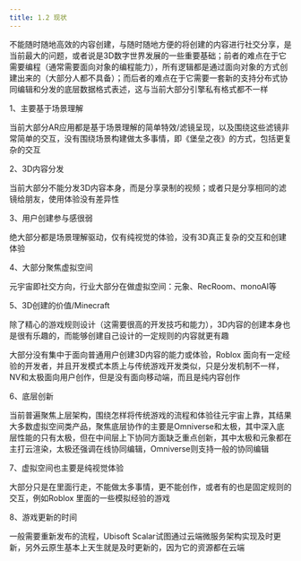 ```yaml
---
title: 1.2 现状
---
```


不能随时随地高效的内容创建，与随时随地方便的将创建的内容进行社交分享，是当前最大的问题，或者说是3D数字世界发展的一些重要基础；前者的难点在于它需要编程（通常需要面向对象的编程能力），所有逻辑都是通过面向对象的方式创建出来的（大部分人都不具备）；而后者的难点在于它需要一套新的支持分布式协同编辑和分发的底层数据格式表述，这与当前大部分引擎私有格式都不一样

1、主要基于场景理解

当前大部分AR应用都是基于场景理解的简单特效/滤镜呈现，以及围绕这些滤镜非常简单的交互，没有围绕场景构建做太多事情，即《堡垒之夜》的方式，包括更复杂的交互

2、3D内容分发

当前大部分不能分发3D内容本身，而是分享录制的视频；或者只是分享相同的滤镜给朋友，使用体验没有差异性

3、用户创建参与感很弱

绝大部分都是场景理解驱动，仅有纯视觉的体验，没有3D真正复杂的交互和创建体验

4、大部分聚焦虚拟空间

元宇宙即社交方向，行业大部分在做虚拟空间：元象、RecRoom、monoAI等

5、3D创建的价值/Minecraft

除了精心的游戏规则设计（这需要很高的开发技巧和能力），3D内容的创建本身也是很有乐趣的，而能够创建自己设计的一定规则的内容就更有趣

大部分没有集中于面向普通用户创建3D内容的能力或体验，Roblox 面向有一定经验的开发者，并且开发模式本质上与传统游戏开发类似，只是分发机制不一样，NV和太极面向用户创作，但是没有面向移动端，而且是纯内容创作

6、底层创新

当前普遍聚焦上层架构，围绕怎样将传统游戏的流程和体验往元宇宙上靠，其结果大多数虚拟空间类产品，聚焦底层协作的主要是Omniverse和太极，其中深入底层性能的只有太极，但在中间层上下协同方面缺乏重点创新，其中太极和元象都在主打云渲染，太极还强调在线协同编辑，Omniverse则支持一般的协同编辑

7、虚拟空间也主要是纯视觉体验

大部分只是在里面行走，不能做太多事情，更不能创作，或者有的也是固定规则的交互，例如Roblox 里面的一些模拟经验的游戏

8、游戏更新的时间

一般需要重新发布的流程，Ubisoft Scalar试图通过云端微服务架构实现及时更新，另外云原生基本上天生就是及时更新的，因为它的资源都在云端
